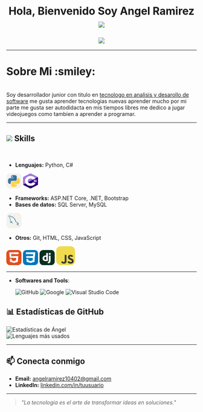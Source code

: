 <h1 align="center"><b>Hola, Bienvenido Soy Angel Ramirez </b><img src="https://media.giphy.com/media/hvRJCLFzcasrR4ia7z/giphy.gif" width="35"></h1>

<p align="center">
  <a href="https://github.com/DenverCoder1/readme-typing-svg"><img src="https://readme-typing-svg.herokuapp.com?font=Time+New+Roman&color=cyan&size=25&center=true&vCenter=true&width=600&height=100&lines=Angel+David+Ramirez..&hearts;++;Encantado de+Conocerte+Desarollador,;Estudiante+de+analisis y+desarrollo+de+Software,;"></a>
</p>

--- 

<h1>Sobre Mi :smiley:</h1> <br>
Soy desarrollador junior con titulo en <u>tecnologo en analisis y desarollo de software</u> me gusta aprender tecnologias nuevas aprender mucho por mi parte me gusta ser autodidacta en mis tiempos libres me dedico a jugar videojuegos como tambien a aprender a programar.

---

## <img src="https://media2.giphy.com/media/QssGEmpkyEOhBCb7e1/giphy.gif?cid=ecf05e47a0n3gi1bfqntqmob8g9aid1oyj2wr3ds3mg700bl&rid=giphy.gif" width ="25"><b> Skills</b>
<br>

- **Lenguajes:** Python, C#
<div>
<img src="python.svg" width="40" height="40" />
<img src="c--4.svg" width="40" height="40" />
</div>

- **Frameworks:** ASP.NET Core, .NET, Bootstrap
- **Bases de datos:** SQL Server, MySQL
<div>
<img src="mysql.svg" width="40" height="40" />
</div>

- **Otros:** Git, HTML, CSS, JavaScript

<div>
<img src="html5.svg" width="40" height="40" />
<img src="css.svg" width="40" height="40" />
<img src="django.svg" width="40" height="40" />
<img src="js.svg" width="50" height="50" />
</div>

---
- **Softwares and Tools**: <br>

    ![GitHub](https://img.shields.io/badge/github-%23121011.svg?style=for-the-badge&logo=github&logoColor=white)
    ![Google](https://img.shields.io/badge/google-%234285F4.svg?style=for-the-badge&logo=google&logoColor=white)
    ![Visual Studio Code](https://img.shields.io/badge/Visual%20Studio%20Code-0078d7.svg?style=for-the-badge&logo=visual-studio-code&logoColor=white)



## 📊 Estadísticas de GitHub
![Estadísticas de Ángel](https://github-readme-stats.vercel.app/api?username=ANGELDAVIDRAMIREZ&show_icons=true&theme=tokyonight)  
![Lenguajes más usados](https://github-readme-stats.vercel.app/api/top-langs/?username=ANGELDAVIDRAMIREZ&layout=compact&theme=tokyonight)

---

## 📫 Conecta conmigo
- **Email:** [angelramirez10402@gmail.com](mailto:angelramirez10402@gmail.com)  
- **LinkedIn:** [linkedin.com/in/tuusuario](https://linkedin.com/in/tuusuario)

---

> *"La tecnología es el arte de transformar ideas en soluciones."*

